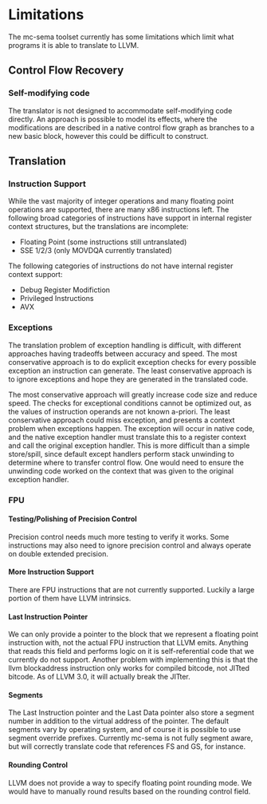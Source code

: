 # Limitations 

The mc-sema toolset currently has some limitations which limit what programs it is able to translate to LLVM. 

## Control Flow Recovery

### Self-modifying code

The translator is not designed to accommodate self-modifying code directly. An approach is possible to model its effects, where the modifications are described in a native control flow graph as branches to a new basic block, however this could be difficult to construct. 

## Translation

### Instruction Support

While the vast majority of integer operations and many floating point operations are supported, there are many x86 instructions left. The following broad categories of instructions have support in internal register context structures, but the translations are incomplete:

- Floating Point (some instructions still untranslated)
- SSE 1/2/3 (only MOVDQA currently translated)

The following categories of instructions do not have internal register context support:

- Debug Register Modifiction
- Privileged Instructions
- AVX

### Exceptions

The translation problem of exception handling is difficult, with different approaches having tradeoffs between accuracy and speed. The most conservative approach is to do explicit exception checks for every possible exception an instruction can generate. The least conservative approach is to ignore exceptions and hope they are generated in the translated code.

The most conservative approach will greatly increase code size and reduce speed. The checks for exceptional conditions cannot be optimized out, as the values of instruction operands are not known a-priori. The least conservative approach could miss exception, and presents a context problem when exceptions happen. The exception will occur in native code, and the native exception handler must translate this to a register context and call the original exception handler. This is more difficult than a simple store/spill, since default except handlers perform stack unwinding to determine where to transfer control flow. One would need to ensure the unwinding code worked on the context that was given to the original exception handler.

### FPU

#### Testing/Polishing of Precision Control 

Precision control needs much more testing to verify it works. Some instructions may also need to ignore precision control and always operate on double extended precision.

#### More Instruction Support

There are FPU instructions that are not currently supported. Luckily a large portion of them have LLVM intrinsics.

#### Last Instruction Pointer 

We can only provide a pointer to the block that we represent a floating point instruction with, not the actual FPU instruction that LLVM emits. Anything that reads this field and performs logic on it is self-referential code that we currently do not support. Another problem with implementing this is that the llvm blockaddress instruction only works for compiled bitcode, not JITted bitcode. As of LLVM 3.0, it will actually break the JITter.

#### Segments 

The Last Instruction pointer and the Last Data pointer also store a segment number in addition to the virtual address of the pointer. The default segments vary by operating system, and of course it is possible to use segment override prefixes. Currently mc-sema is not fully segment aware, but will correctly translate code that references FS and GS, for instance.

#### Rounding Control

LLVM does not provide a way to specify floating point rounding mode. We would have to manually round results based on the rounding control field.
